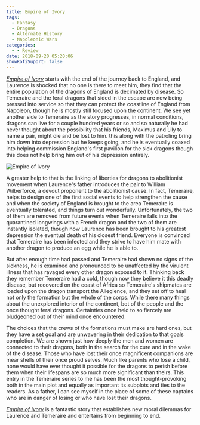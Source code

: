 ```yaml
---
title: Empire of Ivory
tags:
  - Fantasy
  - Dragons
  - Alternate History
  - Napoleonic Wars
categories:
  - - Review
date: 2018-09-20 05:20:06
showKofiSuport: false
---
```


[_Empire of Ivory_](https://www.amazon.com/gp/product/0345496876/ref=as_li_tl?ie=UTF8&tag=mysite009e-20&camp=1789&creative=9325&linkCode=as2&creativeASIN=0345496876&linkId=51d53e24e9d2eee4cfd359b83f4953c2) starts with the end of the journey back to England, and Laurence is shocked that no one is there to meet him, they find that the entire population of the dragons of England is decimated by disease. So Temeraire and the feral dragons that sided in the escape are now being pressed into service so that they can protect the coastline of England from Napoleon, though he is mostly still focused upon the continent. We see yet another side to Temeraire as the story progresses, in normal conditions, dragons can live for a couple hundred years or so and so naturally he had never thought about the possibility that his friends, Maximus and Lily to name a pair, might die and be lost to him.  this along with the patroling bring him down into depression but he keeps going, and he is eventually coaxed into helping commission England's first pavilion for the sick dragons though this does not help bring him out of his depression entirely.<!-- more -->

<div class="embedded-image-right">

![Empire of Ivory](./empire-of-ivory.jpg)

</div>

A greater help to that is the linking of liberties for dragons to abolitionist movement when Laurence's father introduces the pair to William Wilberforce, a devout proponent to the abolitionist cause.  In fact, Temeraire, helps to design one of the first social events to help strengthen the cause and when the society of England is brought to the area Temeraire is eventually tolerated, and things turn out wonderfully.  Unfortunately, the two of them are removed from future events when Temeraire falls into the quarantined longwings with a French dragon and the two of them are instantly isolated, though now Laurence has been brought to his greatest depression the eventual death of his closest friend.  Everyone is convinced that Temeraire has been infected and they strive to have him  mate with another dragon to produce an egg while he is able to.

But after enough time had passed and Temeraire had shown no signs of the sickness, he is examined and pronounced to be unaffected by the virulent illness that has ravaged every other dragon exposed to it. Thinking back they remember Temeraire had a cold, though now they believe it this deadly disease, but recovered on the coast of Africa so Temeraire's shipmates are loaded upon the dragon transport the Allegience, and they set off to heal not only the formation but the whole of the corps. While there many things about the unexplored interior of the continent, bot of the people and the once thought feral dragons. Certainties once held to so fiercely are bludgeoned out of their mind once encountered.

The choices that the crews of the formations must make are hard ones, but they have a set goal and are unwavering in their dedication to that goals completion. We are shown just how deeply the men and women are connected to their dragons, both in the search for the cure and in the wake of the disease. Those who have lost their once magnificent companions are mear shells of their once proud selves. Much like parents who lose a child, none would have ever thought it possible for the dragons to perish before them when their lifespans are so much more significant than theirs. This entry in the Temeraire series to me has been the most thought-provoking both in the main plot and equally as important its subplots and ties to the readers.  As a father, I can see myself in the place of some of these captains who are in danger of losing or who have lost their dragons.

[_Empire of Ivory_](https://www.amazon.com/gp/product/0345496876/ref=as_li_tl?ie=UTF8&tag=mysite009e-20&camp=1789&creative=9325&linkCode=as2&creativeASIN=0345496876&linkId=51d53e24e9d2eee4cfd359b83f4953c2) is a fantastic story that establishes new moral dilemmas for Laurence and Temeraire and entertains from beginning to end.